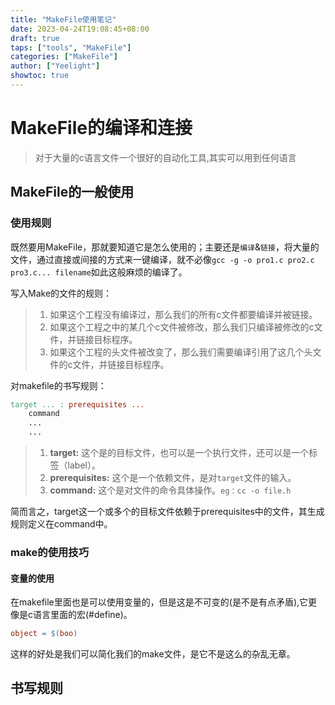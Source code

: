 ```yaml
---
title: "MakeFile使用笔记"
date: 2023-04-24T19:08:45+08:00
draft: true
taps: ["tools", "MakeFile"]
categories: ["MakeFile"]
author: ["Yeelight"]
showtoc: true
---
```


# MakeFile的编译和连接

> 对于大量的c语言文件一个很好的自动化工具,其实可以用到任何语言


## MakeFile的一般使用

### 使用规则

既然要用MakeFile，那就要知道它是怎么使用的；主要还是`编译`&`链接`，将大量的文件，通过直接或间接的方式来一键编译，就不必像`gcc -g -o pro1.c pro2.c pro3.c... filename`如此这般麻烦的编译了。

写入Make的文件的规则：
> 1.  如果这个工程没有编译过，那么我们的所有c文件都要编译并被链接。
> 2.  如果这个工程之中的某几个c文件被修改，那么我们只编译被修改的c文件，并链接目标程序。
> 3.  如果这个工程的头文件被改变了，那么我们需要编译引用了这几个头文件的c文件，并链接目标程序。

对makefile的书写规则：

```makefile
target ... : prerequisites ...
    command
    ...
    ...
```


> 1. **target:** 这个是的目标文件，也可以是一个执行文件，还可以是一个标签（label）。
> 2. **prerequisites:** 这个是一个依赖文件，是对`target`文件的输入。
> 3. **command:** 这个是对文件的命令具体操作。`eg：cc -o file.h`

简而言之，target这一个或多个的目标文件依赖于prerequisites中的文件，其生成规则定义在command中。

### make的使用技巧

#### 变量的使用

在makefile里面也是可以使用变量的，但是这是不可变的(是不是有点矛盾),它更像是c语言里面的宏(#define)。

```makefile
object = $(boo)
```

这样的好处是我们可以简化我们的make文件，是它不是这么的杂乱无章。


## 书写规则
